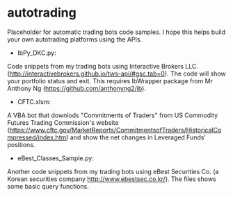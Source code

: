 # autotrading

Placeholder for automatic trading bots code samples. I hope this helps build your own autotrading platforms using the APIs. 

- IbPy_DKC.py:

Code snippets from my trading bots using Interactive Brokers LLC. (http://interactivebrokers.github.io/tws-api/#gsc.tab=0). The code will show your portfolio status and exit. This requires IbWrapper package from Mr Anthony Ng (https://github.com/anthonyng2/ib).

- CFTC.xlsm:

A VBA bot that downlods "Commitments of Traders" from US Commodity Futures Trading Commission's website (https://www.cftc.gov/MarketReports/CommitmentsofTraders/HistoricalCompressed/index.htm) and show the net changes in Leveraged Funds' positions. 

- eBest_Classes_Sample.py:

Another code snippets from my trading bots using eBest Securities Co. (a Korean securities company http://www.ebestsec.co.kr/). The files shows some basic query functions.
